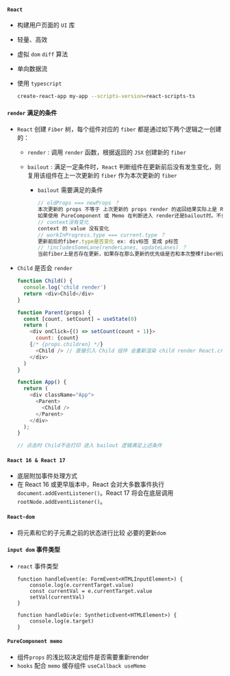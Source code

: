 #### `React`

+ 构建用户页面的 `UI` 库

+ 轻量、高效

+ 虚拟 `dom` `diff` 算法

+ 单向数据流 

+ 使用 `typescript`

  ```sh
  create-react-app my-app --scripts-version=react-scripts-ts
  ```

  

#### `render` 满足的条件

+ `React` 创建 `Fiber` 树，每个组件对应的 `fiber` 都是通过如下两个逻辑之一创建的：

  + `render` : 调用 `render` 函数，根据返回的 `JSX` 创建新的 `fiber`

  + `bailout` : 满足一定条件时，`React` 判断组件在更新前后没有发生变化，则复用该组件在上一次更新的 `fiber` 作为本次更新的 `fiber`

    + `bailout` 需要满足的条件

      ```js
      // oldProps === newProps ？
      本次更新的 props 不等于 上次更新的 props render 的返回结果实际上是 React.createElement 的执行结果，一个包含 props 属性的对象， 更新后的React.createElement 的执行结果是一个全新的 props引用 oldProps !== newProps
      如果使用 PureComponent 或 Memo 在判断进入 render还是bailout时。不会进行全等比较，而是对props内的每个属性进行浅比较
      // context没有变化
      context 的 value 没有变化
      // workInProgress.type === current.type ？
      更新前后的fiber.type是否变化 ex: div标签 变成 p标签
      // !includesSomeLane(renderLanes, updateLanes) ？
      当前fiber上是否存在更新，如果存在那么更新的优先级是否和本次整棵fiber树调度的优先级一致？
      ```

+ `Child` 是否会 `render`

  ```js
  function Child() {
    console.log('child render')
    return <div>Child</div>
  }
  
  function Parent(props) {
    const [count, setCount] = useState(0)
    return (
      <div onClick={() => setCount(count + 1)}>
        count: {count}
  	  {/* {props.children} */}
        <Child /> // 直接引入 Child 组件 会重新渲染 child render React.createElement(Son, null) oldProps !== newProps 进入render逻辑 props.children是Son对应的JSX，而这里的props是App fiber走bailout逻辑后返回的。所以Son对应的JSX与上次更新时一致，JSX中保存的props也就一致
      </div>
    )
  }
  
  function App() {
    return (
      <div className="App">
        <Parent>
          <Child />
        </Parent>
      </div>
    );
  }
  
  // 点击时 Child不会打印 进入 bailout 逻辑满足上述条件
  ```

#### `React 16 & React 17`

+ 底层附加事件处理方式
+ 在 React 16 或更早版本中，React 会对大多数事件执行 `document.addEventListener()`。React 17 将会在底层调用 `rootNode.addEventListener()`。

#### `React-dom`

+ 将元素和它的子元素之前的状态进行比较 必要的更新`dom`

#### `input dom` 事件类型

+ `react` 事件类型

  ```tsx
  function handleEvent(e: FormEvent<HTMLInputElement>) {
      console.log(e.currentTarget.value)
      const currentVal = e.currentTarget.value
      setVal(currentVal)
  }
    
  function handleDiv(e: SyntheticEvent<HTMLElement>) {
      console.log(e.target)
  }
  ```



#### `PureComponent memo`

+ 组件`props` 的浅比较决定组件是否需要重新render
+ `hooks` 配合 `memo` 缓存组件 `useCallback useMemo`

